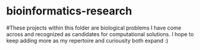 # bioinformatics-research
#These projects within this folder are biological problems I have come across and recognized as candidates for computational solutions.
I hope to keep adding more as my repertoire and curiousity both expand :)
